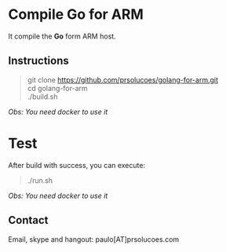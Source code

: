 # Compile Go for ARM

It compile the **Go** form ARM host.  

## Instructions

> git clone https://github.com/prsolucoes/golang-for-arm.git    
> cd golang-for-arm  
> ./build.sh  

*Obs: You need docker to use it*

# Test

After build with success, you can execute:

> ./run.sh  

 *Obs: You need docker to use it*

## Contact

Email, skype and hangout: paulo[AT]prsolucoes.com

